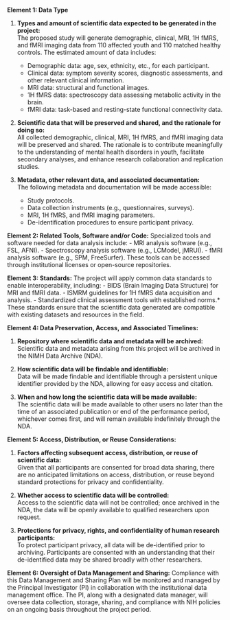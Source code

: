 **Element 1: Data Type**

1. **Types and amount of scientific data expected to be generated in the project:**  
   The proposed study will generate demographic, clinical, MRI, 1H fMRS, and fMRI imaging data from 110 affected youth and 110 matched healthy controls. The estimated amount of data includes:

   - Demographic data: age, sex, ethnicity, etc., for each participant.
   - Clinical data: symptom severity scores, diagnostic assessments, and other relevant clinical information.
   - MRI data: structural and functional images.
   - 1H fMRS data: spectroscopy data assessing metabolic activity in the brain.
   - fMRI data: task-based and resting-state functional connectivity data.

2. **Scientific data that will be preserved and shared, and the rationale for doing so:**  
   All collected demographic, clinical, MRI, 1H fMRS, and fMRI imaging data will be preserved and shared. The rationale is to contribute meaningfully to the understanding of mental health disorders in youth, facilitate secondary analyses, and enhance research collaboration and replication studies.

3. **Metadata, other relevant data, and associated documentation:**  
   The following metadata and documentation will be made accessible:
   - Study protocols.
   - Data collection instruments (e.g., questionnaires, surveys).
   - MRI, 1H fMRS, and fMRI imaging parameters.
   - De-identification procedures to ensure participant privacy.

**Element 2: Related Tools, Software and/or Code:**
Specialized tools and software needed for data analysis include: - MRI analysis software (e.g., FSL, AFNI). - Spectroscopy analysis software (e.g., LCModel, jMRUI). - fMRI analysis software (e.g., SPM, FreeSurfer).
These tools can be accessed through institutional licenses or open-source repositories.

**Element 3: Standards:**
The project will apply common data standards to enable interoperability, including: - BIDS (Brain Imaging Data Structure) for MRI and fMRI data. - ISMRM guidelines for 1H fMRS data acquisition and analysis. - Standardized clinical assessment tools with established norms.\*
These standards ensure that the scientific data generated are compatible with existing datasets and resources in the field.

**Element 4: Data Preservation, Access, and Associated Timelines:**

1. **Repository where scientific data and metadata will be archived:**  
   Scientific data and metadata arising from this project will be archived in the NIMH Data Archive (NDA).

2. **How scientific data will be findable and identifiable:**  
   Data will be made findable and identifiable through a persistent unique identifier provided by the NDA, allowing for easy access and citation.

3. **When and how long the scientific data will be made available:**  
   The scientific data will be made available to other users no later than the time of an associated publication or end of the performance period, whichever comes first, and will remain available indefinitely through the NDA.

**Element 5: Access, Distribution, or Reuse Considerations:**

1. **Factors affecting subsequent access, distribution, or reuse of scientific data:**  
   Given that all participants are consented for broad data sharing, there are no anticipated limitations on access, distribution, or reuse beyond standard protections for privacy and confidentiality.

2. **Whether access to scientific data will be controlled:**  
   Access to the scientific data will not be controlled; once archived in the NDA, the data will be openly available to qualified researchers upon request.

3. **Protections for privacy, rights, and confidentiality of human research participants:**  
   To protect participant privacy, all data will be de-identified prior to archiving. Participants are consented with an understanding that their de-identified data may be shared broadly with other researchers.

**Element 6: Oversight of Data Management and Sharing:**
Compliance with this Data Management and Sharing Plan will be monitored and managed by the Principal Investigator (PI) in collaboration with the institutional data management office. The PI, along with a designated data manager, will oversee data collection, storage, sharing, and compliance with NIH policies on an ongoing basis throughout the project period.
